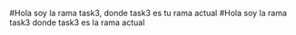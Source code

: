 #Hola soy la rama task3, donde task3 es tu rama actual
#Hola soy la rama task3 donde task3 es la rama actual

